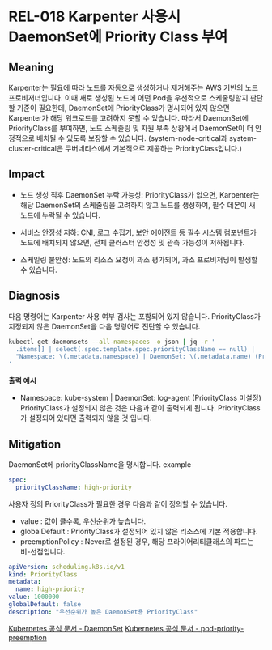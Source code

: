 # REL-018 Karpenter 사용시 DaemonSet에 Priority Class 부여

## Meaning
Karpenter는 필요에 따라 노드를 자동으로 생성하거나 제거해주는 AWS 기반의 노드 프로비저너입니다.
이때 새로 생성된 노드에 어떤 Pod을 우선적으로 스케줄링할지 판단할 기준이 필요한데,
DaemonSet에 PriorityClass가 명시되어 있지 않으면 Karpenter가 해당 워크로드를 고려하지 못할 수 있습니다.
따라서 DaemonSet에 PriorityClass를 부여하면, 노드 스케줄링 및 자원 부족 상황에서 DaemonSet이 더 안정적으로 배치될 수 있도록 보장할 수 있습니다.
(system-node-critical과 system-cluster-critical은 쿠버네티스에서 기본적으로 제공하는 PriorityClass입니다.)

## Impact
- 노드 생성 직후 DaemonSet 누락 가능성: PriorityClass가 없으면, Karpenter는 해당 DaemonSet의 스케줄링을 고려하지 않고 노드를 생성하여, 필수 데몬이 새 노드에 누락될 수 있습니다.

- 서비스 안정성 저하: CNI, 로그 수집기, 보안 에이전트 등 필수 시스템 컴포넌트가 노드에 배치되지 않으면, 전체 클러스터 안정성 및 관측 가능성이 저하됩니다.

- 스케일링 불안정: 노드의 리소스 요청이 과소 평가되어, 과소 프로비저닝이 발생할 수 있습니다.

## Diagnosis
다음 명령어는 Karpenter 사용 여부 검사는 포함되어 있지 않습니다. 
PriorityClass가 지정되지 않은 DaemonSet을 다음 명령어로 진단할 수 있습니다.

```bash
kubectl get daemonsets --all-namespaces -o json | jq -r '
  .items[] | select(.spec.template.spec.priorityClassName == null) |
  "Namespace: \(.metadata.namespace) | DaemonSet: \(.metadata.name) (PriorityClass 미설정)"
'
```
**출력 예시**
- Namespace: kube-system | DaemonSet: log-agent (PriorityClass 미설정)
PriorityClass가 설정되지 않은 것은 다음과 같이 출력되게 됩니다. 
PriorityClass가 설정되어 있다면 출력되지 않을 것 입니다.

## Mitigation
DaemonSet에 priorityClassName을 명시합니다.
example
```yaml
spec:
  priorityClassName: high-priority
```

사용자 정의 PriorityClass가 필요한 경우 다음과 같이 정의할 수 있습니다.
- value : 값이 클수록, 우선순위가 높습니다.
- globalDefault : PriorityClass가 설정되어 있지 않은 리소스에 기본 적용합니다.
- preemptionPolicy : Never로 설정된 경우, 해당 프라이어리티클래스의 파드는 비-선점입니다.

```yaml
apiVersion: scheduling.k8s.io/v1
kind: PriorityClass
metadata:
  name: high-priority
value: 1000000
globalDefault: false
description: "우선순위가 높은 DaemonSet용 PriorityClass"
```
[Kubernetes 공식 문서 - DaemonSet](https://kubernetes.io/docs/concepts/workloads/controllers/daemonset)
[Kubernetes 공식 문서 - pod-priority-preemption](https://kubernetes.io/ko/docs/concepts/scheduling-eviction/pod-priority-preemption)